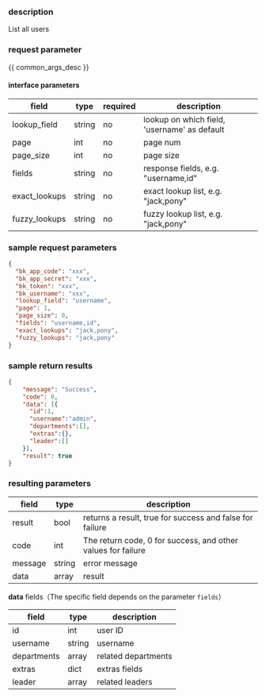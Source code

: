 ### description

List all users

### request parameter

{{ common_args_desc }}


#### interface parameters

| field      |  type      | required   |  description      |
|-----------|------------|--------|------------|
| lookup_field | string | no | lookup on which field, 'username' as default |
| page | int | no | page num |
| page_size | int | no | page size |
| fields | string | no | response fields, e.g. "username,id" |
| exact_lookups | string | no | exact lookup list, e.g. "jack,pony" |
| fuzzy_lookups | string | no | fuzzy lookup list, e.g. "jack,pony" |


### sample request parameters

``` json
{
  "bk_app_code": "xxx",
  "bk_app_secret": "xxx",
  "bk_token": "xxx",
  "bk_username": "xxx",
  "lookup_field": "username",
  "page": 1,
  "page_size": 0,
  "fields": "username,id",
  "exact_lookups": "jack,pony",
  "fuzzy_lookups": "jack,pony"
}
```

### sample return results

```json
{
    "message": "Success",
    "code": 0,
    "data": [{
      "id":1,
      "username":"admin",
      "departments":[],
      "extras":{},
      "leader":[]
    }],
    "result": true
}
```

### resulting parameters

| field      | type      | description      |
|-----------|-----------|-----------|
|result| bool | returns a result, true for success and false for failure |
|code|int|The return code, 0 for success, and other values for failure|
|message|string|error message|
|data| array| result |

**data** fields（The specific field depends on the parameter `fields`）

| field      | type     | description     |
|-----------|-----------|-----------|
|id| int | user ID |
|username|string| username |
|departments|array| related departments |
|extras| dict | extras fields |
|leader| array| related leaders |
